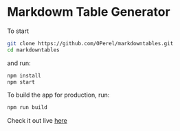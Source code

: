 # Markdowm Table Generator

To start

```bash
git clone https://github.com/OPerel/markdowntables.git
cd markdowntables
```

and run:

```bash
npm install
npm start
```

To build the app for production, run:

```bash
npm run build
```

Check it out live [here](https://modest-lamport-f281ff.netlify.com/)

